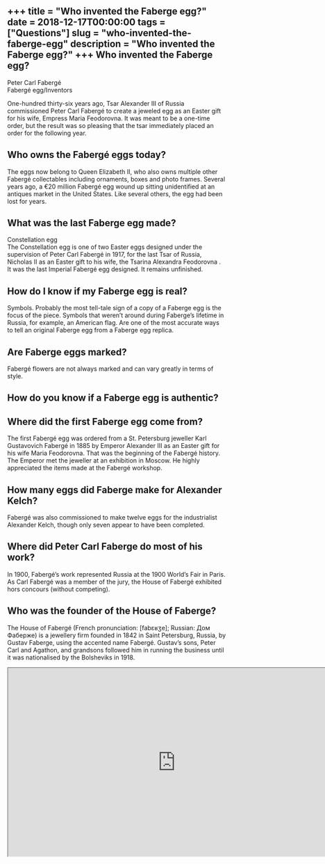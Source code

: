 +++
title = "Who invented the Faberge egg?"
date = 2018-12-17T00:00:00
tags = ["Questions"]
slug = "who-invented-the-faberge-egg"
description = "Who invented the Faberge egg?"
+++
Who invented the Faberge egg?
-----------------------------

Peter Carl Fabergé  
Fabergé egg/Inventors

One-hundred thirty-six years ago, Tsar Alexander III of Russia commissioned Peter Carl Fabergé to create a jeweled egg as an Easter gift for his wife, Empress Maria Feodorovna. It was meant to be a one-time order, but the result was so pleasing that the tsar immediately placed an order for the following year.

Who owns the Fabergé eggs today?
--------------------------------

The eggs now belong to Queen Elizabeth II, who also owns multiple other Fabergé collectables including ornaments, boxes and photo frames. Several years ago, a €20 million Fabergé egg wound up sitting unidentified at an antiques market in the United States. Like several others, the egg had been lost for years.

What was the last Faberge egg made?
-----------------------------------

Constellation egg  
The Constellation egg is one of two Easter eggs designed under the supervision of Peter Carl Fabergé in 1917, for the last Tsar of Russia, Nicholas II as an Easter gift to his wife, the Tsarina Alexandra Feodorovna . It was the last Imperial Fabergé egg designed. It remains unfinished.

How do I know if my Faberge egg is real?
----------------------------------------

Symbols. Probably the most tell-tale sign of a copy of a Faberge egg is the focus of the piece. Symbols that weren’t around during Faberge’s lifetime in Russia, for example, an American flag. Are one of the most accurate ways to tell an original Faberge egg from a Faberge egg replica.

Are Faberge eggs marked?
------------------------

Fabergé flowers are not always marked and can vary greatly in terms of style.

How do you know if a Faberge egg is authentic?
----------------------------------------------

Where did the first Faberge egg come from?
------------------------------------------

The first Fabergé egg was ordered from a St. Petersburg jeweller Karl Gustavovich Fabergé in 1885 by Emperor Alexander III as an Easter gift for his wife Maria Feodorovna. That was the beginning of the Fabergé history. The Emperor met the jeweller at an exhibition in Moscow. He highly appreciated the items made at the Fabergé workshop.

How many eggs did Faberge make for Alexander Kelch?
---------------------------------------------------

Fabergé was also commissioned to make twelve eggs for the industrialist Alexander Kelch, though only seven appear to have been completed.

Where did Peter Carl Faberge do most of his work?
-------------------------------------------------

In 1900, Fabergé’s work represented Russia at the 1900 World’s Fair in Paris. As Carl Fabergé was a member of the jury, the House of Fabergé exhibited hors concours (without competing).

Who was the founder of the House of Faberge?
--------------------------------------------

The House of Fabergé (French pronunciation: ​\[fabɛʁʒe\]; Russian: Дом Фаберже) is a jewellery firm founded in 1842 in Saint Petersburg, Russia, by Gustav Faberge, using the accented name Fabergé. Gustav’s sons, Peter Carl and Agathon, and grandsons followed him in running the business until it was nationalised by the Bolsheviks in 1918.

<iframe allow="accelerometer; autoplay; clipboard-write; encrypted-media; gyroscope; picture-in-picture" allowfullscreen="" class="__youtube_prefs__  epyt-is-override  no-lazyload" data-no-lazy="1" data-origheight="433" data-origwidth="770" data-skipgform_ajax_framebjll="" height="433" id="_ytid_14020" loading="lazy" src="https://www.youtube.com/embed/VSQoCNJCX-M?enablejsapi=1&autoplay=0&cc_load_policy=0&cc_lang_pref=&iv_load_policy=1&loop=0&modestbranding=0&rel=1&fs=1&playsinline=0&autohide=2&theme=dark&color=red&controls=1&" title="YouTube player" width="770"></iframe>